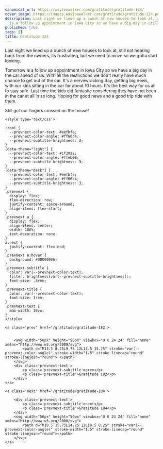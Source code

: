```yaml
---
canonical_url: https://waylonwalker.com/gratitude/gratitude-124/
cover_image: https://images.waylonwalker.com/gratitude/gratitude-124.png
description: Last night we lined up a bunch of new houses to look at, still not Tomorrow
  is a follow up appointment in Iowa City so we have a big day in Still got our finger
published: true
tags: []
title: Gratitude 124
---
```


Last night we lined up a bunch of new houses to look at, still not hearing back from the owners,  its frustrating, but we need to move so we gotta start looking.

Tomorrow is a follow up appointment in Iowa City so we have a big day in the car ahead of us.  With all the restrictions we don't really have much chance to get out of the car.  It's a nervewracking day, getting big news, with our kids sitting in the car for about 10 hours.  It's the best way for us all to stay safe.  Last time the kids did fantastic considering they have not been in the car at all in so long.  Hoping for good news and a good trip ride with them.

Still got our fingers crossed on the house!
<div class='prevnext'>

    <style type='text/css'>

    :root {
      --prevnext-color-text: #eefbfe;
      --prevnext-color-angle: #ff66c4;
      --prevnext-subtitle-brightness: 3;
    }
    [data-theme="light"] {
      --prevnext-color-text: #1f2022;
      --prevnext-color-angle: #ffeb00;
      --prevnext-subtitle-brightness: 3;
    }
    [data-theme="dark"] {
      --prevnext-color-text: #eefbfe;
      --prevnext-color-angle: #ff66c4;
      --prevnext-subtitle-brightness: 3;
    }
    .prevnext {
      display: flex;
      flex-direction: row;
      justify-content: space-around;
      align-items: flex-start;
    }
    .prevnext a {
      display: flex;
      align-items: center;
      width: 100%;
      text-decoration: none;
    }
    a.next {
      justify-content: flex-end;
    }
    .prevnext a:hover {
      background: #00000006;
    }
    .prevnext-subtitle {
      color: var(--prevnext-color-text);
      filter: brightness(var(--prevnext-subtitle-brightness));
      font-size: .8rem;
    }
    .prevnext-title {
      color: var(--prevnext-color-text);
      font-size: 1rem;
    }
    .prevnext-text {
      max-width: 30vw;
    }
    </style>
    
    <a class='prev' href='/gratitude/gratitude-182'>
    

        <svg width="50px" height="50px" viewbox="0 0 24 24" fill="none" xmlns="http://www.w3.org/2000/svg">
            <path d="M13.5 8.25L9.75 12L13.5 15.75" stroke="var(--prevnext-color-angle)" stroke-width="1.5" stroke-linecap="round" stroke-linejoin="round"> </path>
        </svg>
        <div class='prevnext-text'>
            <p class='prevnext-subtitle'>prev</p>
            <p class='prevnext-title'>Gratitude 182</p>
        </div>
    </a>
    
    <a class='next' href='/gratitude/gratitude-184'>
    
        <div class='prevnext-text'>
            <p class='prevnext-subtitle'>next</p>
            <p class='prevnext-title'>Gratitude 184</p>
        </div>
        <svg width="50px" height="50px" viewbox="0 0 24 24" fill="none" xmlns="http://www.w3.org/2000/svg">
            <path d="M10.5 15.75L14.25 12L10.5 8.25" stroke="var(--prevnext-color-angle)" stroke-width="1.5" stroke-linecap="round" stroke-linejoin="round"></path>
        </svg>
    </a>
  </div>